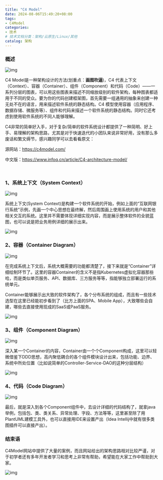 ```yaml
---
title: "C4 Model"
date: 2024-08-06T15:49:20+08:00
tags:
- C4Model
categories:
- 技术
# 技术文档分类：架构/云原生/Linux/其他
catalog: 架构
---
```




### **概述**

﻿![img](index.assets/abstractions.png)

C4 Model是一种架构设计的方法(划重点：**画图吹逼**)，C4 代表上下文（Context）、容器（Container）、组件（Component）和代码（Code）——一系列分层的图表，可以用这些图表来描述不同缩放级别的软件架构，每种图表都适用于不同的受众。要为你的代码创建框架图，首先需要一组通用的抽象来创建一种无处不在的语言，用来描述软件系统的静态结构。C4 模型使用容器（应用程序、数据存储、微服务等）、组件和代码来描述一个软件系统的静态结构。同时它还考虑到使用软件系统的不同人能够理解。

C4非常的简单好入手，对于复杂/简单的软件系统设计都提供了一种简明、好上手、易理解的架构思路，尤其是对于快速迭代的小团队来说非常好用，没有那么多废话和繁文缛节，感兴趣同学可以去看看原文：

源网站：https://c4model.com/﻿

中文版：https://www.infoq.cn/article/C4-architecture-model/﻿

﻿

### **1、系统上下文（System Context）**

﻿![img](index.assets/SystemContext.png)﻿

系统上下文(System Context)是构建一个软件系统的开始，例如上面的“互联网银行系统”示例，先画一个中心思想在最终解，然后周围画上使用系统的用户和其他相关交互的系统。这里并不需要体现详细实现内容，而是展示整体软件的全貌蓝图，也可以说是把业务用例详细的展示出来。

﻿![img](index.assets/SystemContext-key.png)

### **2、容器（Container Diagram）**

﻿![img](index.assets/Containers.png)

在完成系统上下文后，系统大概需要的功能都清楚了，接下来就是“Container”详细绘制环节了。这里的容器Container的含义不是指Kubernetes虚拟化容器那些哈，而是类似单页服务、API、数据库、三方服务等等，指能够独立部署运行的系统单元。

Container能够展示出大致的软件架构了，各个分布系统的组成，而且有一些技术选型在这里已经能初步看到了（比方上面的SPA、Mobile App），大致哪些会自建，哪些去直接使用现成的SaaS或PaaS服务。

![img](index.assets/Containers-key.png)﻿

### **3、组件（Component Diagram）**

﻿![img](index.assets/Components.png)

深入某一个Container的内容，Container由一个个Component构成，这里可以轻微借鉴下DDD思想，高内聚低耦合的各个组件模块设计出来，包括功能、边界、系统中所处位置（比如说简单的Controller-Service-DAO的这种分层结构）

﻿![img](index.assets/Components-key.png)﻿

### **4、代码（Code Diagram）**

﻿![img](index.assets/class-diagram.png)

最后，就是深入到各个Component组件中，去设计详细的代码结构了，就拿java举例，包括包、类、类关系、异常处理、字段、方法等等，这里甚至除了用PlantUML建模工具外，也可以直接用IDE来设置产出（Idea Intellij中就有很多类图插件可以直接产出）。

### **结束语**

C4Model网站中提供了大量的案例，而且网站给出的架构思路相对比较严谨，对于初学者还有多年开发者学习和思考上非常有帮助，希望能在大家工作中帮助到大家。

﻿![img](index.assets/c4-overview.png)

